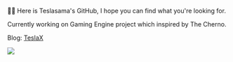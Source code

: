 👏🏼 Here is Teslasama's GitHub, I hope you can find what you're looking for.

Currently working on Gaming Engine project which inspired by The Cherno.

Blog: [TeslaX](https://ltp19930730.github.io/)

![](https://raw.githubusercontent.com/ltp19930730/Githubping/main/assets/github-contribution-grid-snake.svg)




